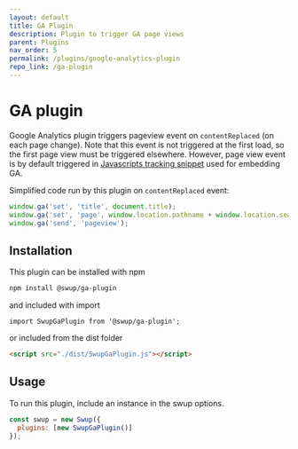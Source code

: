 ```yaml
---
layout: default
title: GA Plugin
description: Plugin to trigger GA page views
parent: Plugins
nav_order: 5
permalink: /plugins/google-analytics-plugin
repo_link: /ga-plugin
---
```


# GA plugin
Google Analytics plugin triggers pageview event on `contentReplaced` (on each page change). 
Note that this event is not triggered at the first load, so the first page view must be triggered elsewhere. 
However, page view event is by default triggered in [Javascripts tracking snippet](https://developers.google.com/analytics/devguides/collection/analyticsjs/#the_javascript_tracking_snippet) used for embedding GA.  

Simplified code run by this plugin on `contentReplaced` event: 
```javascript
window.ga('set', 'title', document.title);
window.ga('set', 'page', window.location.pathname + window.location.search);
window.ga('send', 'pageview');
```

## Installation
This plugin can be installed with npm

```bash
npm install @swup/ga-plugin
```

and included with import

```shell
import SwupGaPlugin from '@swup/ga-plugin';
```

or included from the dist folder

```html
<script src="./dist/SwupGaPlugin.js"></script>
```

## Usage

To run this plugin, include an instance in the swup options.

```javascript
const swup = new Swup({
  plugins: [new SwupGaPlugin()]
});
```
